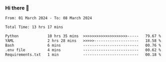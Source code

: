 ### Hi there 👋

<!--
**ututono/ututono** is a ✨ _special_ ✨ repository because its `README.md` (this file) appears on your GitHub profile.

Here are some ideas to get you started:

- 🔭 I’m currently working on ...
- 🌱 I’m currently learning ...
- 👯 I’m looking to collaborate on ...
- 🤔 I’m looking for help with ...
- 💬 Ask me about ...
- 📫 How to reach me: ...
- 😄 Pronouns: ...
- ⚡ Fun fact: ...
-->



<!--START_SECTION:waka-->

```txt
From: 01 March 2024 - To: 08 March 2024

Total Time: 13 hrs 17 mins

Python             10 hrs 35 mins  >>>>>>>>>>>>>>>>>>>>-----   79.67 %
YAML               2 hrs 28 mins   >>>>>--------------------   18.58 %
Bash               6 mins          -------------------------   00.76 %
.env file          4 mins          -------------------------   00.62 %
Requirements.txt   1 min           -------------------------   00.18 %
```

<!--END_SECTION:waka-->

